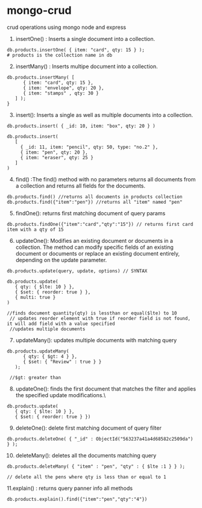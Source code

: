 # mongo-crud
crud operations using mongo node and express

1. insertOne() : Inserts a single document into a collection.
```
db.products.insertOne( { item: "card", qty: 15 } ); 
# products is the collection name in db
```
2. insertMany() : Inserts multipe document into a collection.

```
db.products.insertMany( [
      { item: "card", qty: 15 },
      { item: "envelope", qty: 20 },
      { item: "stamps" , qty: 30 }
   ] );
} 
```
3. insert(): Inserts a single as well as multiple documents into a collection.
```
db.products.insert( { _id: 10, item: "box", qty: 20 } )

db.products.insert(
   [
     { _id: 11, item: "pencil", qty: 50, type: "no.2" },
     { item: "pen", qty: 20 },
     { item: "eraser", qty: 25 }
   ]
)
```

4. find() :The find() method with no parameters returns all documents from a collection and returns all fields for the documents.
```
db.products.find() //returns all documents in products collection
db.products.find({"item":"pen"}) //returns all "item" named "pen"
```
5. findOne(): returns first matching document of query params
```
db.products.findOne({"item":"card","qty":"15"}) // returns first card item with a qty of 15
```
6. updateOne(): Modifies an existing document or documents in a collection. The method can modify specific fields of an existing document or documents or replace an existing document entirely, depending on the update parameter.
```
db.products.update(query, update, options) // SYNTAX

db.products.update(
   { qty: { $lte: 10 } }, 
   { $set: { reorder: true } },
   { multi: true } 
)

//finds document quantity(qty) is lessthan or equal($lte) to 10
 // updates reorder element with true if reorder field is not found, it will add field with a value specified
 //updates multiple documents

```
7. updateMany(): updates multiple documents with matching query
```
db.products.updateMany(
      { qty: { $gt: 4 } }, 
      { $set: { "Review" : true } }
   );
   
 //$gt: greater than
```
8. updateOne(): finds the first document that matches the filter and applies the specified update modifications.\
```
db.products.update(
   { qty: { $lte: 10 } }, 
   { $set: { reorder: true } })
```
9. deleteOne(): delete first matching document of query filter

```
db.products.deleteOne( { "_id" : ObjectId("563237a41a4d68582c2509da") } );
```

10. deleteMany(): deletes all the documents matching query

```
db.products.deleteMany( { "item" : "pen", "qty" : { $lte :1 } } );

// delete all the pens where qty is less than or equal to 1

```
11.explain() : returns query panner info all methods

```
db.products.explain().find({"item":"pen","qty":"4"})
```


